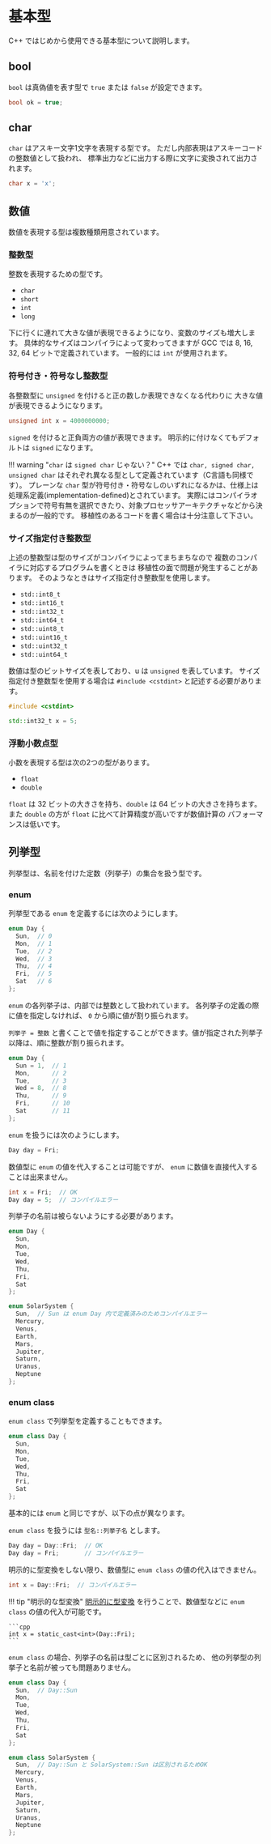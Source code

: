 # 基本型

C++ ではじめから使用できる基本型について説明します。

## bool

`bool` は真偽値を表す型で `true` または `false` が設定できます。

```cpp
bool ok = true;
```

## char

`char` はアスキー文字1文字を表現する型です。
ただし内部表現はアスキーコードの整数値として扱われ、
標準出力などに出力する際に文字に変換されて出力されます。

```cpp
char x = 'x';
```

## 数値

数値を表現する型は複数種類用意されています。

### 整数型

整数を表現するための型です。

* `char`
* `short`
* `int`
* `long`

下に行くに連れて大きな値が表現できるようになり、変数のサイズも増大します。
具体的なサイズはコンパイラによって変わってきますが
GCC では 8, 16, 32, 64 ビットで定義されています。
一般的には `int` が使用されます。

### 符号付き・符号なし整数型

各整数型に `unsigned` を付けると正の数しか表現できなくなる代わりに
大きな値が表現できるようになります。

```cpp
unsigned int x = 4000000000;
```

`signed` を付けると正負両方の値が表現できます。
明示的に付けなくてもデフォルトは `signed` になります。

!!! warning "`char` は `signed char` じゃない？"
    C++ では `char, signed char, unsigned char` はそれぞれ異なる型として定義されています（C言語も同様です）。
    プレーンな `char` 型が符号付き・符号なしのいずれになるかは、仕様上は処理系定義(implementation-defined)とされています。
    実際にはコンパイラオプションで符号有無を選択できたり、対象プロセッサアーキテクチャなどから決まるのが一般的です。
    移植性のあるコードを書く場合は十分注意して下さい。

### サイズ指定付き整数型

上述の整数型は型のサイズがコンパイラによってまちまちなので
複数のコンパイラに対応するプログラムを書くときは
移植性の面で問題が発生することがあります。
そのようなときはサイズ指定付き整数型を使用します。

* `std::int8_t`
* `std::int16_t`
* `std::int32_t`
* `std::int64_t`
* `std::uint8_t`
* `std::uint16_t`
* `std::uint32_t`
* `std::uint64_t`

数値は型のビットサイズを表しており、u は `unsigned` を表しています。
サイズ指定付き整数型を使用する場合は `#include <cstdint>` と記述する必要があります。

```cpp
#include <cstdint>

std::int32_t x = 5;
```

### 浮動小数点型

小数を表現する型は次の2つの型があります。

* `float`
* `double`

`float` は 32 ビットの大きさを持ち、`double` は 64 ビットの大きさを持ちます。
また `double` の方が `float` に比べて計算精度が高いですが数値計算の
パフォーマンスは低いです。

## 列挙型

列挙型は、名前を付けた定数（列挙子）の集合を扱う型です。

### enum

列挙型である `enum` を定義するには次のようにします。

```cpp
enum Day {
  Sun,  // 0
  Mon,  // 1
  Tue,  // 2
  Wed,  // 3
  Thu,  // 4
  Fri,  // 5
  Sat   // 6
};
```

`enum` の各列挙子は、内部では整数として扱われています。
各列挙子の定義の際に値を指定しなければ、 `0` から順に値が割り振られます。

`列挙子 = 整数` と書くことで値を指定することができます。値が指定された列挙子以降は、順に整数が割り振られます。

```cpp
enum Day {
  Sun = 1,  // 1
  Mon,      // 2
  Tue,      // 3
  Wed = 8,  // 8
  Thu,      // 9
  Fri,      // 10
  Sat       // 11
};
```

`enum` を扱うには次のようにします。

```cpp
Day day = Fri;
```

数値型に `enum` の値を代入することは可能ですが、 `enum` に数値を直接代入することは出来ません。

```cpp
int x = Fri;  // OK
Day day = 5;  // コンパイルエラー
```

列挙子の名前は被らないようにする必要があります。

```cpp
enum Day {
  Sun,
  Mon,
  Tue,
  Wed,
  Thu,
  Fri,
  Sat
};

enum SolarSystem {
  Sun,  // Sun は enum Day 内で定義済みのためコンパイルエラー
  Mercury,
  Venus,
  Earth,
  Mars,
  Jupiter,
  Saturn,
  Uranus,
  Neptune
};
```

### enum class

`enum class` で列挙型を定義することもできます。

```cpp
enum class Day {
  Sun,
  Mon,
  Tue,
  Wed,
  Thu,
  Fri,
  Sat
};
```

基本的には `enum` と同じですが、以下の点が異なります。

`enum class` を扱うには `型名::列挙子名` とします。

```cpp
Day day = Day::Fri;  // OK
Day day = Fri;       // コンパイルエラー
```

明示的に型変換をしない限り、数値型に `enum class` の値の代入はできません。

```cpp
int x = Day::Fri;  // コンパイルエラー
```

!!! tip "明示的な型変換"
    [明示的に型変換][cpp-casts] を行うことで、数値型などに `enum class` の値の代入が可能です。

    ```cpp
    int x = static_cast<int>(Day::Fri);
    ```

[cpp-casts]: ch08-01-cpp-casts.md

`enum class` の場合、列挙子の名前は型ごとに区別されるため、
他の列挙型の列挙子と名前が被っても問題ありません。

```cpp
enum class Day {
  Sun,  // Day::Sun
  Mon,
  Tue,
  Wed,
  Thu,
  Fri,
  Sat
};

enum class SolarSystem {
  Sun,  // Day::Sun と SolarSystem::Sun は区別されるためOK
  Mercury,
  Venus,
  Earth,
  Mars,
  Jupiter,
  Saturn,
  Uranus,
  Neptune
};
```
